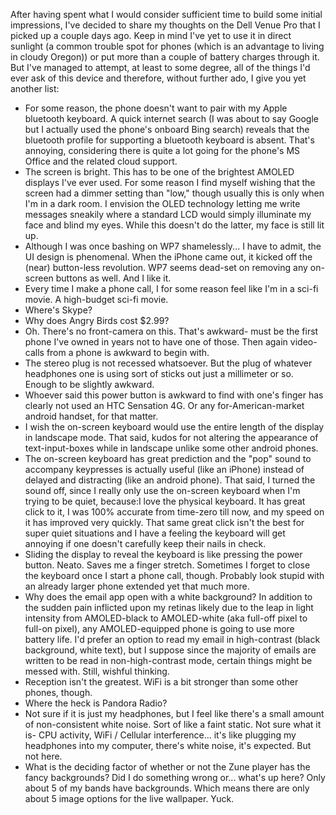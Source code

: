 After having spent what I would consider sufficient time to build some initial impressions, I've decided to share my thoughts on the Dell Venue Pro that I picked up a couple days ago. Keep in mind I've yet to use it in direct sunlight (a common trouble spot for phones (which is an advantage to living in cloudy Oregon)) or put more than a couple of battery charges through it. But I've managed to attempt, at least to some degree, all of the things I'd ever ask of this device and therefore, without further ado, I give you yet another list:
- For some reason, the phone doesn't want to pair with my Apple bluetooth keyboard. A quick internet search (I was about to say Google but I actually used the phone's onboard Bing search) reveals that the bluetooth profile for supporting a bluetooth keyboard is absent. That's annoying, considering there is quite a lot going for the phone's MS Office and the related cloud support.
- The screen is bright. This has to be one of the brightest AMOLED displays I've ever used. For some reason I find myself wishing that the screen had a dimmer setting than "low," though usually this is only when I'm in a dark room. I envision the OLED technology letting me write messages sneakily where a standard LCD would simply illuminate my face and blind my eyes. While this doesn't do the latter, my face is still lit up.
- Although I was once bashing on WP7 shamelessly... I have to admit, the UI design is phenomenal. When the iPhone came out, it kicked off the (near) button-less revolution. WP7 seems dead-set on removing any on-screen buttons as well. And I like it.
- Every time I make a phone call, I for some reason feel like I'm in a sci-fi movie. A high-budget sci-fi movie.
- Where's Skype?
- Why does Angry Birds cost $2.99?
- Oh. There's no front-camera on this. That's awkward- must be the first phone I've owned in years not to have one of those. Then again video-calls from a phone is awkward to begin with.
- The stereo plug is not recessed whatsoever. But the plug of whatever headphones one is using sort of sticks out just a millimeter or so. Enough to be slightly awkward.
- Whoever said this power button is awkward to find with one's finger has clearly not used an HTC Sensation 4G. Or any for-American-market android handset, for that matter.
- I wish the on-screen keyboard would use the entire length of the display in landscape mode. That said, kudos for not altering the appearance of text-input-boxes while in landscape unlike some other android phones.
- The on-screen keyboard has great prediction and the "pop" sound to accompany keypresses is actually useful (like an iPhone) instead of delayed and distracting (like an android phone). That said, I turned the sound off, since I really only use the on-screen keyboard when I'm trying to be quiet, because:I love the physical keyboard. It has great click to it, I was 100% accurate from time-zero till now, and my speed on it has improved very quickly. That same great click isn't the best for super quiet situations and I have a feeling the keyboard will get annoying if one doesn't carefully keep their nails in check.
- Sliding the display to reveal the keyboard is like pressing the power button. Neato. Saves me a finger stretch. Sometimes I forget to close the keyboard once I start a phone call, though. Probably look stupid with an already larger phone extended yet that much more.
- Why does the email app open with a white background? In addition to the sudden pain inflicted upon my retinas likely due to the leap in light intensity from AMOLED-black to AMOLED-white (aka full-off pixel to full-on pixel), any AMOLED-equipped phone is going to use more battery life. I'd prefer an option to read my email in high-contrast (black background, white text), but I suppose since the majority of emails are written to be read in non-high-contrast mode, certain things might be messed with. Still, wishful thinking.
- Reception isn't the greatest. WiFi is a bit stronger than some other phones, though.
- Where the heck is Pandora Radio?
- Not sure if it is just my headphones, but I feel like there's a small amount of non-consistent white noise. Sort of like a faint static. Not sure what it is- CPU activity, WiFi / Cellular interference... it's like plugging my headphones into my computer, there's white noise, it's expected. But not here.
- What is the deciding factor of whether or not the Zune player has the fancy backgrounds? Did I do something wrong or... what's up here? Only about 5 of my bands have backgrounds. Which means there are only about 5 image options for the live wallpaper. Yuck.